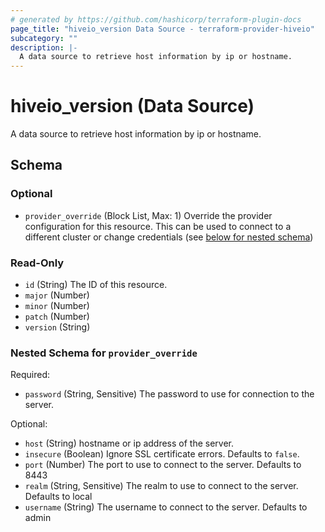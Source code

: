 ```yaml
---
# generated by https://github.com/hashicorp/terraform-plugin-docs
page_title: "hiveio_version Data Source - terraform-provider-hiveio"
subcategory: ""
description: |-
  A data source to retrieve host information by ip or hostname.
---
```


# hiveio_version (Data Source)

A data source to retrieve host information by ip or hostname.



<!-- schema generated by tfplugindocs -->
## Schema

### Optional

- `provider_override` (Block List, Max: 1) Override the provider configuration for this resource.  This can be used to connect to a different cluster or change credentials (see [below for nested schema](#nestedblock--provider_override))

### Read-Only

- `id` (String) The ID of this resource.
- `major` (Number)
- `minor` (Number)
- `patch` (Number)
- `version` (String)

<a id="nestedblock--provider_override"></a>
### Nested Schema for `provider_override`

Required:

- `password` (String, Sensitive) The password to use for connection to the server.

Optional:

- `host` (String) hostname or ip address of the server.
- `insecure` (Boolean) Ignore SSL certificate errors. Defaults to `false`.
- `port` (Number) The port to use to connect to the server. Defaults to 8443
- `realm` (String, Sensitive) The realm to use to connect to the server. Defaults to local
- `username` (String) The username to connect to the server. Defaults to admin
